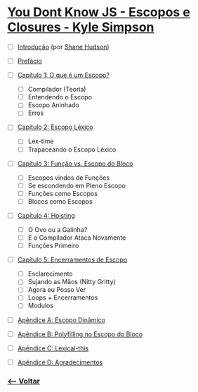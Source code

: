 # [You Dont Know JS - Escopos e Closures - Kyle Simpson](https://github.com/cezaraugusto/You-Dont-Know-JS/tree/portuguese-translation/scope%20%26%20closures)


* [ ] [Introdução](https://shanehudson.net/2014/06/03/foreword-dont-know-js/) (por [Shane Hudson](https://github.com/shanehudson))
* [ ] [Prefácio](https://github.com/cezaraugusto/You-Dont-Know-JS/blob/portuguese-translation/preface.md)
* [ ] [Capítulo 1: O que é um Escopo?](https://github.com/cezaraugusto/You-Dont-Know-JS/blob/portuguese-translation/scope%20%26%20closures/ch1.md)
	- [ ] Compilador (Teoria)
	- [ ] Entendendo o Escopo
	- [ ] Escopo Aninhado
	- [ ] Erros
* [ ] [Capítulo 2: Escopo Léxico](https://github.com/cezaraugusto/You-Dont-Know-JS/blob/portuguese-translation/scope%20%26%20closures/ch2.md)
	- [ ] Lex-time
	- [ ] Trapaceando o Escopo Léxico
* [ ] [Capítulo 3: Função vs. Escopo do Bloco](https://github.com/cezaraugusto/You-Dont-Know-JS/blob/portuguese-translation/scope%20%26%20closures/ch3.md)
	- [ ] Escopos vindos de Funções
	- [ ] Se escondendo em Pleno Escopo
	- [ ] Funções como Escopos
	- [ ] Blocos como Escopos
* [ ] [Capítulo 4: Hoisting](https://github.com/cezaraugusto/You-Dont-Know-JS/blob/portuguese-translation/scope%20%26%20closures/ch4.md)
	- [ ] O Ovo ou a Galinha?
	- [ ] E o Compilador Ataca Novamente
	- [ ] Funções Primeiro
* [ ] [Capítulo 5: Encerramentos de Escopo](https://github.com/cezaraugusto/You-Dont-Know-JS/blob/portuguese-translation/scope%20%26%20closures/ch5.md)
	- [ ] Esclarecimento
	- [ ] Sujando as Mãos (Nitty Gritty)
	- [ ] Agora eu Posso Ver
	- [ ] Loops + Encerramentos
	- [ ] Modulos
* [ ] [Apêndice A: Escopo Dinâmico](https://github.com/cezaraugusto/You-Dont-Know-JS/blob/portuguese-translation/scope%20%26%20closures/apA.md)
* [ ] [Apêndice B: Polyfilling no Escopo do Bloco](https://github.com/cezaraugusto/You-Dont-Know-JS/blob/portuguese-translation/scope%20%26%20closures/apB.md)
* [ ] [Apêndice C: Lexical-this](https://github.com/cezaraugusto/You-Dont-Know-JS/blob/portuguese-translation/scope%20%26%20closures/apC.md)
* [ ] [Apêndice D: Agradecimentos](https://github.com/cezaraugusto/You-Dont-Know-JS/blob/portuguese-translation/scope%20%26%20closures/apD.md)




### [<-- Voltar](https://github.com/inspiradanacomputacao/wonderwoman-frontend)


